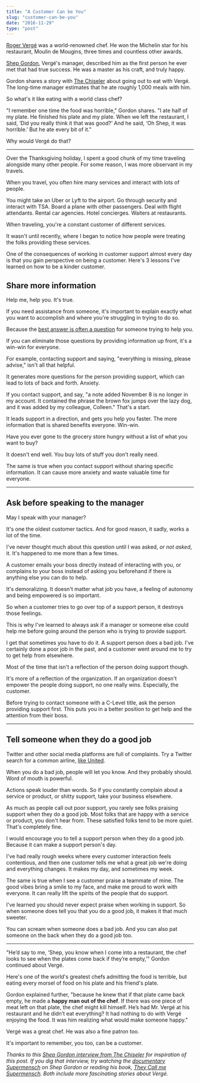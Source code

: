 ```yaml
---
title: "A Customer Can be You"
slug: "customer-can-be-you"
date: "2016-11-29"
type: "post"
---
```


[Roger Vergé](http://www.eater.com/2015/6/8/8745361/chef-roger-verge-died) was a world-renowned chef. He won the Michelin star for his restaurant, Moulin de Mougins, three times and countless other awards. 

[Shep Gordon](https://en.wikipedia.org/wiki/Shep_Gordon), Vergé's manager, described him as the first person he ever met that had true success. He was a master as his craft, and truly happy. 

Gordon shares a story with [The Chiseler](http://chiseler.org/post/145157416821/life-after-supermensch-an-interview-with-shep) about going out to eat with Vergé. The long-time manager estimates that he ate roughly 1,000 meals with him.

So what's it like eating with a world class chef? 

"I remember one time the food was horrible," Gordon shares. "I ate half of my plate. He finished his plate and my plate. When we left the restaurant, I said, ‘Did you really think it that was good?’ And he said, ‘Oh Shep, it was horrible.’ But he ate every bit of it." 

Why would Vergé do that? 

* * * 

Over the Thanksgiving holiday, I spent a good chunk of my time traveling alongside many other people. For some reason, I was more observant in my travels. 

When you travel, you often hire many services and interact with lots of people. 

You might take an Uber or Lyft to the airport. Go through security and interact with TSA. Board a plane with other passengers. Deal with flight attendants. Rental car agencies. Hotel concierges. Waiters at restaurants. 

When traveling, you're a constant customer of different services. 

It wasn't until recently, where I began to notice how people were treating the folks providing these services. 

One of the consequences of working in customer support almost every day is that you gain perspective on being a customer. Here's 3 lessons I've learned on how to be a kinder customer. 

## Share more information 

Help me, help you. It's true.  

If you need assistance from someone, it's important to explain exactly what you want to accomplish and where you're struggling in trying to do so.

Because the [best answer is often a question](http://supportops.co/dont-be-a-robot-create-conversations/) for someone trying to help you.

If you can eliminate those questions by providing information up front, it's a win-win for everyone. 

For example, contacting support and saying, "everything is missing, please advise," isn't all that helpful. 

It generates more questions for the person providing support, which can lead to lots of back and forth. Anxiety. 

If you contact support, and say, "a note added November 8 is no longer in my account. It contained the phrase the brown fox jumps over the lazy dog, and it was added by my colleague, Colleen." That's a start. 

It leads support in a direction, and gets you help you faster. The more information that is shared benefits everyone. Win-win. 

Have you ever gone to the grocery store hungry without a list of what you want to buy? 

It doesn't end well. You buy lots of stuff you don't really need. 

The same is true when you contact support without sharing specific information. It can cause more anxiety and waste valuable time for everyone. 

* * * 

## Ask before speaking to the manager 

May I speak with your manager? 

It's one the oldest customer tactics. And for good reason, it sadly, works a lot of the time. 

I've never thought much about this question until I was asked, *or not asked*, it. It's happened to me more than a few times. 

A customer emails your boss directly instead of interacting with you, or complains to your boss instead of asking you beforehand if there is anything else you can do to help. 

It's demoralizing. It doesn't matter what job you have, a feeling of autonomy and being empowered is so important. 

So when a customer tries to go over top of a support person, it destroys those feelings. 

This is why I've learned to always ask if a manager or someone else could help me before going around the person who is trying to provide support. 

I get that sometimes you have to do it. A support person does a bad job. I've certainly done a poor job in the past, and a customer went around me to try to get help from elsewhere. 

Most of the time that isn't a reflection of the person doing support though. 

It's more of a reflection of the organization. If an organization doesn't empower the people doing support, no one really wins. Especially, the customer. 

Before trying to contact someone with a C-Level title, ask the person providing support first. This puts you in a better position to get help and the attention from their boss.  

* * * 

## Tell someone when they do a good job

Twitter and other social media platforms are full of complaints. Try a Twitter search for a common airline, [like United](https://twitter.com/search?f=tweets&vertical=default&q=%40United%20hate&src=typd). 

When you do a bad job, people will let you know. And they probably should. Word of mouth is powerful. 

Actions speak louder than words. So if you constantly complain about a service or product, or shitty support, take your business elsewhere. 

As much as people call out poor support, you rarely see folks praising support when they do a good job. Most folks that are happy with a service or product, you don't hear from. These satisfied folks tend to be more quiet. That's completely fine. 

I would encourage you to tell a support person when they do a good job. Because it can make a support person's day. 

I've had really rough weeks where every customer interaction feels contentious, and then one customer tells me what a great job we're doing and everything changes. It makes my day, and sometimes my week. 

The same is true when I see a customer praise a teammate of mine. The good vibes bring a smile to my face, and make me proud to work with everyone. It can really lift the spirits of the people that do support. 

I've learned you should never expect praise when working in support. So when someone does tell you that you do a good job, it makes it that much sweeter. 

You can scream when someone does a bad job. And you can also pat someone on the back when they do a good job too. 

* * * 

"He’d say to me, ‘Shep, you know when I come into a restaurant, the chef looks to see when the plates come back if they’re empty,’" Gordon continued about Vergé. 

Here's one of the world's greatest chefs admitting the food is terrible, but eating every morsel of food on his plate and his friend's plate. 

Gordon explained further, "because he knew that if that plate came back empty, he made a **happy man out of the chef**. If there was one piece of meat left on that plate, the chef might kill himself. He’s had Mr. Vergé at his restaurant and he didn’t eat everything? It had nothing to do with Vergé enjoying the food. It was him realizing what would make someone happy." 

Vergé was a great chef. He was also a fine patron too. 

It's important to remember, you too, can be a customer. 

*Thanks to this [Shep Gordon interview from The Chiseler](http://chiseler.org/post/145157416821/life-after-supermensch-an-interview-with-shep) for inspiration of this post. If you dig that interview, try watching the [documentary Supermensch](https://dvd.netflix.com/Movie/Supermensch-The-Legend-of-Shep-Gordon/70292993) on Shep Gordon or reading his book, [They Call me Supermensch](https://www.amazon.com/They-Call-Supermensch-Backstage-Rock-2019n-2019Roll-ebook/dp/B00MMFN8QY). Both include more fascinating stories about Vergé.* 